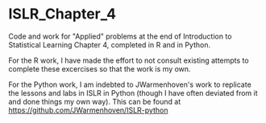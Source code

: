 # ISLR_Chapter_4
Code and work for "Applied" problems at the end of Introduction to Statistical Learning Chapter 4, completed in R and in Python.

For the R work, I have made the effort to not consult existing attempts to complete these excercises so that the work is my own.

For the Python work, I am indebted to JWarmenhoven's work to replicate the lessons and labs in ISLR in Python (though I have often deviated from it and done things my own way). This can be found at https://github.com/JWarmenhoven/ISLR-python
